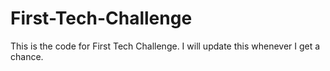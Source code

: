 # First-Tech-Challenge


This is the code for First Tech Challenge. I will update this whenever I get a chance.
